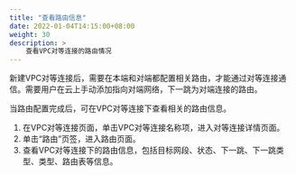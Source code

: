 ```yaml
---
title: "查看路由信息"
date: 2022-01-04T14:15:00+08:00
weight: 30
description: >
    查看VPC对等连接的路由情况
---
```


新建VPC对等连接后，需要在本端和对端都配置相关路由，才能通过对等连接通信。需要用户在云上手动添加指向对端网络，下一跳为对端连接的路由。

当路由配置完成后，可在VPC对等连接下查看相关的路由信息。

1. 在VPC对等连接页面，单击VPC对等连接名称项，进入对等连接详情页面。
2. 单击“路由”页签，进入路由页面。
3. 查看VPC对等连接下的路由信息，包括目标网段、状态、下一跳、下一跳类型、类型、路由表等信息。
